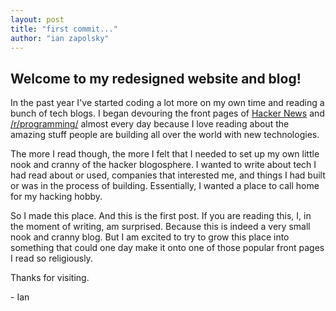 ```yaml
---
layout: post
title: "first commit..."
author: "ian zapolsky"
---
```


## Welcome to my redesigned website and blog!

In the past year I've started coding a lot more on my own time and reading a bunch of tech blogs. 
I began devouring the front pages of [Hacker News][hn] and [/r/programming/][pr] almost every day because I love reading about the amazing stuff people are building all over the world with new technologies. 

The more I read though, the more I felt that I needed to set up my own little nook and cranny of the hacker blogosphere.
I wanted to write about tech I had read about or used, companies that interested me, and things I had built or was in the process of building.
Essentially, I wanted a place to call home for my hacking hobby.

So I made this place.
And this is the first post.
If you are reading this, I, in the moment of writing, am surprised.
Because this is indeed a very small nook and cranny blog.
But I am excited to try to grow this place into something that could one day make it onto one of those popular front pages I read so religiously.

Thanks for visiting.

\- Ian

[hn]:https://news.ycombinator.com/
[pr]:http://www.reddit.com/r/programming

